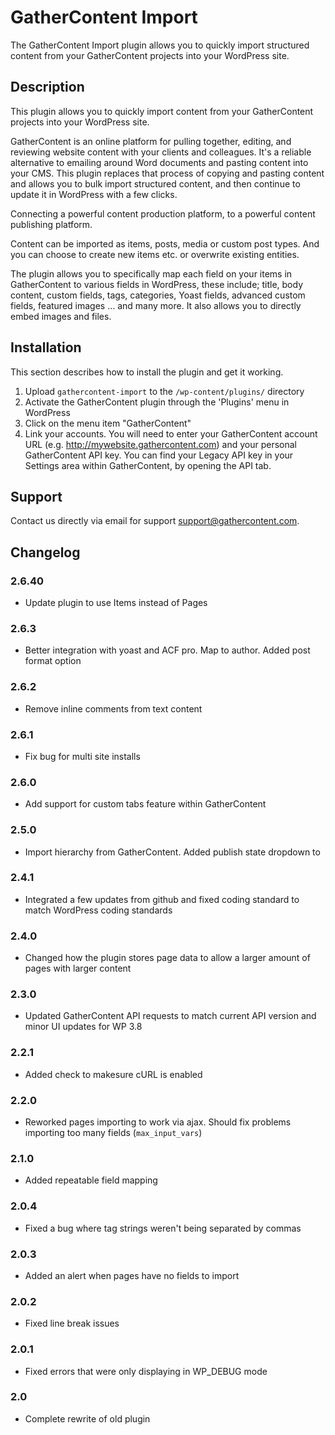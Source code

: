 # GatherContent Import #

The GatherContent Import plugin allows you to quickly import structured content from your GatherContent projects into your WordPress site.

## Description ##

This plugin allows you to quickly import content from your GatherContent projects into your WordPress site.

GatherContent is an online platform for pulling together, editing, and reviewing website content with your clients and colleagues. It's a reliable alternative to emailing around Word documents and pasting content into your CMS. This plugin replaces that process of copying and pasting content and allows you to bulk import structured content, and then continue to update it in WordPress with a few clicks.

Connecting a powerful content production platform, to a powerful content publishing platform.

Content can be imported as items, posts, media or custom post types. And you can choose to create new items etc. or overwrite existing entities.

The plugin allows you to specifically map each field on your items in GatherContent to various fields in WordPress, these include; title, body content, custom fields, tags, categories, Yoast fields, advanced custom fields, featured images … and many more. It also allows you to directly embed images and files.

## Installation ##

This section describes how to install the plugin and get it working.

1. Upload `gathercontent-import` to the `/wp-content/plugins/` directory
2. Activate the GatherContent plugin through the 'Plugins' menu in WordPress
3. Click on the menu item "GatherContent"
3. Link your accounts. You will need to enter your GatherContent account URL (e.g. http://mywebsite.gathercontent.com) and your personal GatherContent API key. You can find your Legacy API key in your Settings area within GatherContent, by opening the API tab.

## Support ##
Contact us directly via email for support [support@gathercontent.com](mailto:support@gathercontent.com).

## Changelog ##

### 2.6.40 ###
* Update plugin to use Items instead of Pages

### 2.6.3 ###
* Better integration with yoast and ACF pro. Map to author. Added post format option

### 2.6.2 ###
* Remove inline comments from text content

### 2.6.1 ###
* Fix bug for multi site installs

### 2.6.0 ###
* Add support for custom tabs feature within GatherContent

### 2.5.0 ###
* Import hierarchy from GatherContent. Added publish state dropdown to

### 2.4.1 ###
* Integrated a few updates from github and fixed coding standard to match WordPress coding standards

### 2.4.0 ###
* Changed how the plugin stores page data to allow a larger amount of pages with larger content

### 2.3.0 ###
* Updated GatherContent API requests to match current API version and minor UI updates for WP 3.8

### 2.2.1 ###
* Added check to makesure cURL is enabled

### 2.2.0 ###
* Reworked pages importing to work via ajax. Should fix problems importing too many fields (`max_input_vars`)

### 2.1.0 ###
* Added repeatable field mapping

### 2.0.4 ###
* Fixed a bug where tag strings weren't being separated by commas

### 2.0.3 ###
* Added an alert when pages have no fields to import

### 2.0.2 ###
* Fixed line break issues

### 2.0.1 ###
* Fixed errors that were only displaying in WP_DEBUG mode

### 2.0 ###
* Complete rewrite of old plugin
